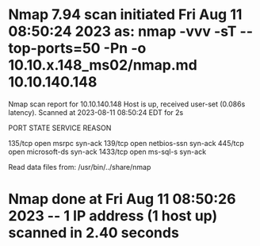 # Nmap 7.94 scan initiated Fri Aug 11 08:50:24 2023 as: nmap -vvv -sT --top-ports=50 -Pn -o 10.10.x.148_ms02/nmap.md 10.10.140.148
Nmap scan report for 10.10.140.148
Host is up, received user-set (0.086s latency).
Scanned at 2023-08-11 08:50:24 EDT for 2s

PORT      STATE    SERVICE          REASON

135/tcp   open     msrpc            syn-ack
139/tcp   open     netbios-ssn      syn-ack
445/tcp   open     microsoft-ds     syn-ack
1433/tcp  open     ms-sql-s         syn-ack

Read data files from: /usr/bin/../share/nmap
# Nmap done at Fri Aug 11 08:50:26 2023 -- 1 IP address (1 host up) scanned in 2.40 seconds
